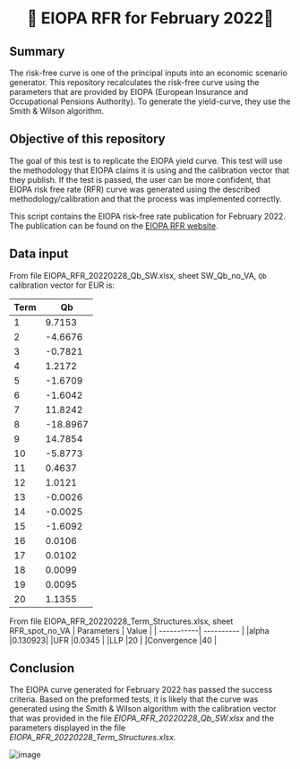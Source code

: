 <h1 align="center" style="border-botom: none">
  <b>
    🐍 EIOPA RFR for February 2022🐍     
  </b>
</h1>

## Summary
The risk-free curve is one of the principal inputs into an economic scenario generator. This repository recalculates the risk-free curve using the parameters that are provided by EIOPA (European Insurance and Occupational Pensions Authority). To generate the yield-curve, they use the Smith & Wilson algorithm.

## Objective of this repository

The goal of this test is to replicate the EIOPA yield curve. This test will use the methodology that EIOPA claims it is using and the calibration vector that they publish. If the test is passed, the user can be more confident, that EIOPA risk free rate (RFR) curve was generated using the described methodology/calibration and that the process was implemented correctly. 

This script contains the EIOPA risk-free rate publication for February 2022. The publication can be found on the [EIOPA RFR website](https://www.eiopa.europa.eu/tools-and-data/risk-free-interest-rate-term-structures_en).

## Data input
From file EIOPA_RFR_20220228_Qb_SW.xlsx, sheet SW_Qb_no_VA, `Qb` calibration vector for EUR is: 

| Term       | Qb         | 
| -----------| ---------- | 
|1	| 9.7153 |
|2	|-4.6676 |
|3	|-0.7821 |
|4	| 1.2172 |
|5	|-1.6709 |
|6	|-1.6042 |
|7	| 11.8242 |
|8	|-18.8967 |
|9	| 14.7854 |
|10	|-5.8773 |
|11	| 0.4637 |
|12	| 1.0121 |
|13	|-0.0026 |
|14	|-0.0025 |
|15	|-1.6092 |
|16	| 0.0106 |
|17	| 0.0102 |
|18	| 0.0099 |
|19	| 0.0095 |
|20	| 1.1355 |


From file EIOPA_RFR_20220228_Term_Structures.xlsx, sheet RFR_spot_no_VA
| Parameters  | Value     | 
| -----------| ---------- | 
|alpha	|0.130923|
|UFR	|0.0345 |
|LLP	|20 |
|Convergence	|40 |

## Conclusion

The EIOPA curve generated for February 2022 has passed the success criteria. Based on the preformed tests, it is likely that the curve was generated using the Smith & Wilson algorithm with the calibration vector that was provided in the file *EIOPA_RFR_20220228_Qb_SW.xlsx* and the parameters displayed in the file *EIOPA_RFR_20220228_Term_Structures.xlsx*.


![image](https://user-images.githubusercontent.com/95974474/210177560-650a9b06-f13a-4904-9724-731131321706.png)




